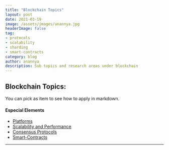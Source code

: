 ```yaml
---
title: "Blockchain Topics"
layout: post
date: 2021-03-19
image: /assets/images/anannya.jpg
headerImage: false
tag:
- protocols
- scalability
- sharding
- smart-contracts
category: blog
author: anannya
description: Sub topics and research areas under blockchain
---
```


## Blockchain Topics:

You can pick as item to see how to apply in markdown.

#### Especial Elements
- [Platforms](#evidence)
- [Scalability and Performance](#evidence)
- [Consensus Protocols](#side-by-side)
- [Smart-Contracts][1]

---

[1]:https://github.com/Anannya2021/Anannya2021.github.io/blob/gh-pages/assets/2021-03-19-Blockchain_Topic1.markdown


